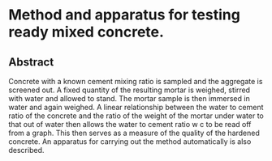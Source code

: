 # Method and apparatus for testing ready mixed concrete.

## Abstract
Concrete with a known cement mixing ratio is sampled and the aggregate is screened out. A fixed quantity of the resulting mortar is weighed, stirred with water and allowed to stand. The mortar sample is then immersed in water and again weighed. A linear relationship between the water to cement ratio of the concrete and the ratio of the weight of the mortar under water to that out of water then allows the water to cement ratio w c to be read off from a graph. This then serves as a measure of the quality of the hardened concrete. An apparatus for carrying out the method automatically is also described.